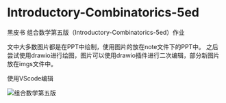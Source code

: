 # Introductory-Combinatorics-5ed

黑皮书 组合数学第五版（Introductory-Combinatorics-5ed）作业

文中大多数图片都是在PPT中绘制，使用图片的放在note文件下的PPT中。
之后尝试使用drawio进行绘图，图片可以使用drawio插件进行二次编辑，部分新图片放在imgs文件中。

使用VScode编辑

![组合数学第五版](https://raw.githubusercontent.com/furtherun/imgs/main/img/Introducotory%20Combinatorics.png)